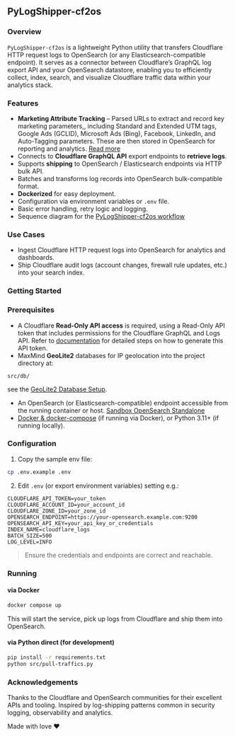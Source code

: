 ## PyLogShipper-cf2os

### Overview
`PyLogShipper-cf2os` is a lightweight Python utility that transfers Cloudflare HTTP request logs to OpenSearch (or any Elasticsearch-compatible endpoint).
It serves as a connector between Cloudflare’s GraphQL log export API and your OpenSearch datastore, enabling you to efficiently collect, index, search, and visualize Cloudflare traffic data within your analytics stack.


### Features
- **Marketing Attribute Tracking** – Parsed URLs to extract and record key marketing parameters,, including Standard and Extended UTM tags, Google Ads (GCLID), Microsoft Ads (Bing), Facebook, LinkedIn, and Auto-Tagging parameters. These are then stored in OpenSearch for reporting and analytics. [Read more](docs/Marketing-attributes.md)
- Connects to **Cloudflare GraphQL API** export endpoints to **retrieve logs**.
- Supports **shipping** to OpenSearch / Elasticsearch endpoints via HTTP bulk API.
- Batches and transforms log records into OpenSearch bulk-compatible format.
- **Dockerized** for easy deployment.
- Configuration via environment variables or `.env` file.
- Basic error handling, retry logic and logging.
- Sequence diagram for the [PyLogShipper-cf2os workflow](docs/assets/Diagram-Sequence.png)

### Use Cases
- Ingest Cloudflare HTTP request logs into OpenSearch for analytics and dashboards.
- Ship Cloudflare audit logs (account changes, firewall rule updates, etc.) into your search index.

### Getting Started

### Prerequisites
- A Cloudflare **Read-Only API access** is required, using a Read-Only API token that includes permissions for the Cloudflare GraphQL and Logs API.
Refer to [documentation](docs/Cloudflare-create-read-only-api-user.md) for detailed steps on how to generate this API token.
-  MaxMind **GeoLite2** databases for IP geolocation into the project directory at:

```
src/db/
```
see the [GeoLite2 Database Setup](docs/GeoLite2-Download.md).

- An OpenSearch (or Elasticsearch-compatible) endpoint accessible from the running container or host. [Sandbox OpenSearch Standalone](git@github.com:danydavila/POC-Elasticsearch-Opensearch.git) 
- [Docker & docker-compose](https://www.docker.com/) (if running via Docker), or Python 3.11+ (if running locally).

### Configuration

1. Copy the sample env file:

```bash
cp .env.example .env
```

2. Edit `.env` (or export environment variables) setting e.g.:

```
CLOUDFLARE_API_TOKEN=your_token
CLOUDFLARE_ACCOUNT_ID=your_account_id
CLOUDFLARE_ZONE_ID=your_zone_id
OPENSEARCH_ENDPOINT=https://your-opensearch.example.com:9200
OPENSEARCH_API_KEY=your_api_key_or_credentials
INDEX_NAME=cloudflare_logs
BATCH_SIZE=500
LOG_LEVEL=INFO
```

> Ensure the credentials and endpoints are correct and reachable.

### Running

#### via Docker

```bash
docker compose up
```

This will start the service, pick up logs from Cloudflare and ship them into OpenSearch.

#### via Python direct (for development)

```bash
pip install -r requirements.txt  
python src/pull-traffics.py
```

### Acknowledgements

Thanks to the Cloudflare and OpenSearch communities for their excellent APIs and tooling.
Inspired by log-shipping patterns common in security logging, observability and analytics.


Made with love ❤️